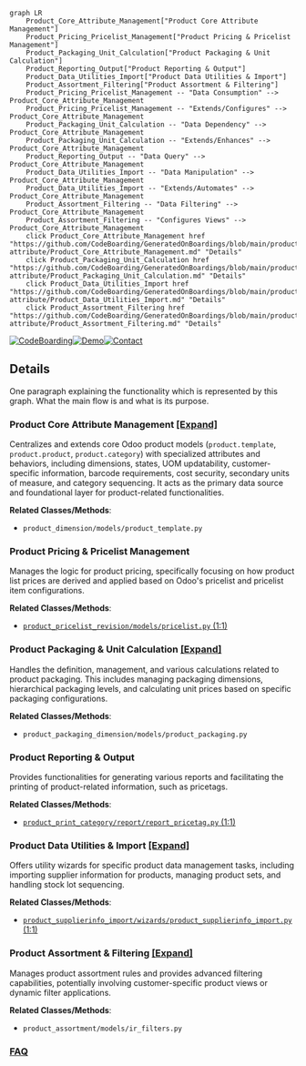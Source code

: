 ```mermaid
graph LR
    Product_Core_Attribute_Management["Product Core Attribute Management"]
    Product_Pricing_Pricelist_Management["Product Pricing & Pricelist Management"]
    Product_Packaging_Unit_Calculation["Product Packaging & Unit Calculation"]
    Product_Reporting_Output["Product Reporting & Output"]
    Product_Data_Utilities_Import["Product Data Utilities & Import"]
    Product_Assortment_Filtering["Product Assortment & Filtering"]
    Product_Pricing_Pricelist_Management -- "Data Consumption" --> Product_Core_Attribute_Management
    Product_Pricing_Pricelist_Management -- "Extends/Configures" --> Product_Core_Attribute_Management
    Product_Packaging_Unit_Calculation -- "Data Dependency" --> Product_Core_Attribute_Management
    Product_Packaging_Unit_Calculation -- "Extends/Enhances" --> Product_Core_Attribute_Management
    Product_Reporting_Output -- "Data Query" --> Product_Core_Attribute_Management
    Product_Data_Utilities_Import -- "Data Manipulation" --> Product_Core_Attribute_Management
    Product_Data_Utilities_Import -- "Extends/Automates" --> Product_Core_Attribute_Management
    Product_Assortment_Filtering -- "Data Filtering" --> Product_Core_Attribute_Management
    Product_Assortment_Filtering -- "Configures Views" --> Product_Core_Attribute_Management
    click Product_Core_Attribute_Management href "https://github.com/CodeBoarding/GeneratedOnBoardings/blob/main/product-attribute/Product_Core_Attribute_Management.md" "Details"
    click Product_Packaging_Unit_Calculation href "https://github.com/CodeBoarding/GeneratedOnBoardings/blob/main/product-attribute/Product_Packaging_Unit_Calculation.md" "Details"
    click Product_Data_Utilities_Import href "https://github.com/CodeBoarding/GeneratedOnBoardings/blob/main/product-attribute/Product_Data_Utilities_Import.md" "Details"
    click Product_Assortment_Filtering href "https://github.com/CodeBoarding/GeneratedOnBoardings/blob/main/product-attribute/Product_Assortment_Filtering.md" "Details"
```

[![CodeBoarding](https://img.shields.io/badge/Generated%20by-CodeBoarding-9cf?style=flat-square)](https://github.com/CodeBoarding/GeneratedOnBoardings)[![Demo](https://img.shields.io/badge/Try%20our-Demo-blue?style=flat-square)](https://www.codeboarding.org/demo)[![Contact](https://img.shields.io/badge/Contact%20us%20-%20contact@codeboarding.org-lightgrey?style=flat-square)](mailto:contact@codeboarding.org)

## Details

One paragraph explaining the functionality which is represented by this graph. What the main flow is and what is its purpose.

### Product Core Attribute Management [[Expand]](./Product_Core_Attribute_Management.md)
Centralizes and extends core Odoo product models (`product.template`, `product.product`, `product.category`) with specialized attributes and behaviors, including dimensions, states, UOM updatability, customer-specific information, barcode requirements, cost security, secondary units of measure, and category sequencing. It acts as the primary data source and foundational layer for product-related functionalities.


**Related Classes/Methods**:

- `product_dimension/models/product_template.py`


### Product Pricing & Pricelist Management
Manages the logic for product pricing, specifically focusing on how product list prices are derived and applied based on Odoo's pricelist and pricelist item configurations.


**Related Classes/Methods**:

- <a href="https://github.com/OCA/product-attribute/blob/18.0/product_pricelist_revision/models/pricelist.py#L1-L1" target="_blank" rel="noopener noreferrer">`product_pricelist_revision/models/pricelist.py` (1:1)</a>


### Product Packaging & Unit Calculation [[Expand]](./Product_Packaging_Unit_Calculation.md)
Handles the definition, management, and various calculations related to product packaging. This includes managing packaging dimensions, hierarchical packaging levels, and calculating unit prices based on specific packaging configurations.


**Related Classes/Methods**:

- `product_packaging_dimension/models/product_packaging.py`


### Product Reporting & Output
Provides functionalities for generating various reports and facilitating the printing of product-related information, such as pricetags.


**Related Classes/Methods**:

- <a href="https://github.com/OCA/product-attribute/blob/18.0/product_print_category/report/report_pricetag.py#L1-L1" target="_blank" rel="noopener noreferrer">`product_print_category/report/report_pricetag.py` (1:1)</a>


### Product Data Utilities & Import [[Expand]](./Product_Data_Utilities_Import.md)
Offers utility wizards for specific product data management tasks, including importing supplier information for products, managing product sets, and handling stock lot sequencing.


**Related Classes/Methods**:

- <a href="https://github.com/OCA/product-attribute/blob/18.0/product_supplierinfo_import/wizards/product_supplierinfo_import.py#L1-L1" target="_blank" rel="noopener noreferrer">`product_supplierinfo_import/wizards/product_supplierinfo_import.py` (1:1)</a>


### Product Assortment & Filtering [[Expand]](./Product_Assortment_Filtering.md)
Manages product assortment rules and provides advanced filtering capabilities, potentially involving customer-specific product views or dynamic filter applications.


**Related Classes/Methods**:

- `product_assortment/models/ir_filters.py`




### [FAQ](https://github.com/CodeBoarding/GeneratedOnBoardings/tree/main?tab=readme-ov-file#faq)